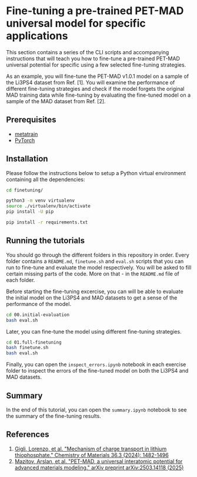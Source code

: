 # Fine-tuning a pre-trained PET-MAD universal model for specific applications

This section contains a series of the CLI scripts and accompanying instructions
that will teach you how to fine-tune a pre-trained PET-MAD universal potential 
for specific using a few selected fine-tuning strategies.

As an example, you will fine-tune the PET-MAD v1.0.1 model on a sample of
the Li3PS4 dataset from Ref. [1]. You will examine the performance of different
fine-tuning strategies and check if the model forgets the original MAD training
data while fine-tuning by evaluating the fine-tuned model on a sample of the
MAD dataset from Ref. [2].

## Prerequisites

- [metatrain](https://metatensor.github.io/metatrain/)
- [PyTorch](https://pytorch.org/)


## Installation

Please follow the instructions below to setup a Python virtual environment
containing all the dependencies:

```bash
cd finetuning/

python3 -m venv virtualenv
source ./virtualenv/bin/activate
pip install -U pip

pip install -r requirements.txt
```

## Running the tutorials

You should go through the different folders in this repository in order.
Every folder contains a `README.md`, `finetune.sh` and `eval.sh` scripts that you can run
to fine-tune and evaluate the model respectively. You will be asked to fill certain
missing parts of the code. More on that - in the `README.md` file of each folder.

Before starting the fine-tuning excercise, you can will be able to evaluate the initial model
on the Li3PS4 and MAD datasets to get a sense of the performance of the model. 

```bash
cd 00.initial-evaluation
bash eval.sh
```

Later, you can fine-tune the model using different fine-tuning strategies. 

```bash
cd 01.full-finetuning
bash finetune.sh
bash eval.sh
```

Finally, you can open the `inspect_errors.ipynb` notebook in each exercise folder
to inspect the errors of the fine-tuned model on both the Li3PS4 and MAD datasets.

## Summary

In the end of this tutorial, you can open the `summary.ipynb` notebook to see
the summary of the fine-tuning results.

## References
1. [Gigli, Lorenzo, et al. "Mechanism of charge transport in lithium thiophosphate." Chemistry of Materials 36.3 (2024): 1482-1496](https://pubs.acs.org/doi/full/10.1021/acs.chemmater.3c02726)
2. [Mazitov, Arslan, et al. "PET-MAD, a universal interatomic potential for advanced materials modeling." arXiv preprint arXiv:2503.14118 (2025)](https://arxiv.org/abs/2503.14118)